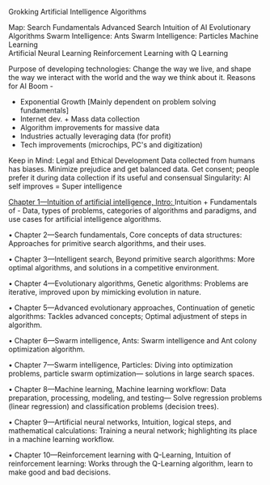 Grokking Artificial Intelligence Algorithms

Map:
Search Fundamentals
Advanced Search
Intuition of AI
Evolutionary Algorithms
Swarm Intelligence: Ants
Swarm Intelligence: Particles
Machine Learning    
Artificial Neural Learning
Reinforcement Learning with Q Learning

Purpose of developing technologies: Change the way we live, and shape the way we interact with the world and the way we think about it.
Reasons for AI Boom -
- Exponential Growth [Mainly dependent on problem solving fundamentals]
- Internet dev. + Mass data collection
- Algorithm improvements for massive data
- Industries actually leveraging data (for profit)
- Tech improvements (microchips, PC's and digitization)

Keep in Mind: Legal and Ethical Development
Data collected from humans has biases. Minimize prejudice and get balanced data. Get consent; people prefer it during data collection if its useful and consensual
Singularity: AI self improves = Super intelligence 

[Chapter 1—Intuition of artificial intelligence, Intro: ](https://github.com/Nikhil-Singla/techPrep/blob/main/bookReading/Grokking/ChapterOne.md)
Intuition + Fundamentals of - Data, types of problems, categories of algorithms and paradigms, and use cases for artificial intelligence algorithms.

• Chapter 2—Search fundamentals, Core concepts of data structures: 
Approaches for primitive search algorithms, and their uses.

• Chapter 3—Intelligent search, Beyond primitive search algorithms:
More optimal algorithms, and solutions in a competitive environment.

• Chapter 4—Evolutionary algorithms, Genetic algorithms: 
Problems are iterative, improved upon by mimicking evolution in nature.

• Chapter 5—Advanced evolutionary approaches, Continuation of genetic algorithms: 
Tackles advanced concepts; Optimal adjustment of steps in algorithm.

• Chapter 6—Swarm intelligence, Ants: 
Swarm intelligence and Ant colony optimization algorithm.

• Chapter 7—Swarm intelligence, Particles: 
Diving into optimization problems, particle swarm optimization— solutions in large search spaces.

• Chapter 8—Machine learning, Machine learning workflow: 
Data preparation, processing, modeling, and testing— 
Solve regression problems (linear regression) and classification problems (decision trees).

• Chapter 9—Artificial neural networks, Intuition, logical steps, and mathematical calculations: 
Training a neural network; highlighting its place in a machine learning workflow.

• Chapter 10—Reinforcement learning with Q-Learning, Intuition of reinforcement learning: 
Works through the Q-Learning algorithm, learn to make good and bad decisions.
